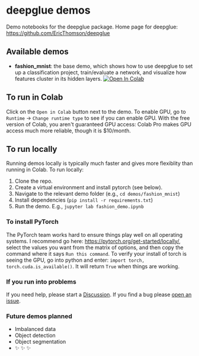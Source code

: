 # deepglue demos
Demo notebooks for the deepglue package. 
Home page for deepglue: https://github.com/EricThomson/deepglue

## Available demos
- **fashion_mnist**: the base demo, which shows how to use deepglue to set up a classification project, train/evaluate a network, and visualize how features cluster in its hidden layers.  [![Open In Colab](https://colab.research.google.com/assets/colab-badge.svg)](https://colab.research.google.com/github/EricThomson/deepglue/blob/main/demos/fashion_mnist/fashion_demo.ipynb)

## To run in Colab
Click on the `Open in Colab` button next to the demo. To enable GPU, go to `Runtime` -> `Change runtime type` to see if you can enable GPU. With the free version of Colab, you aren't guaranteed GPU access: Colab Pro makes GPU access much more reliable, though it is $10/month. 

## To run locally
Running demos locally is typically much faster and gives more flexiblity than running in Colab. To run locally:
1. Clone the repo.
2. Create a virtual environment and install pytorch (see below).
3. Navigate to the relevant demo folder (e.g., `cd demos/fashion_mnist`)
4. Install dependencies (`pip install -r requirements.txt`)
5. Run the demo. E.g., `jupyter lab fashion_demo.ipynb`

### To install PyTorch
The PyTorch team works hard to ensure things play well on all operating systems. I recommend go here: https://pytorch.org/get-started/locally/, select the values you want from the matrix of options, and then copy the command where it says `Run this command`. To verify your install of torch is seeing the GPU, go into python and enter: `import torch, torch.cuda.is_available()`. It will return `True` when things are working.

### If you run into problems
If you need help, please start a [Discussion](https://github.com/EricThomson/deepglue/discussions). If you find a bug please [open an issue](https://github.com/EricThomson/deepglue/issues).

### Future demos planned
- Imbalanced data 
- Object detection
- Object segmentation
- :sparkles: :sparkles: :sparkles: 